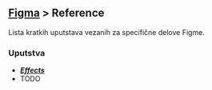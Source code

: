 ## [Figma](../) > Reference

Lista kratkih uputstava vezanih za specifične delove Figme.

### Uputstva

- [_**Effects**_](./effects.md)
- TODO